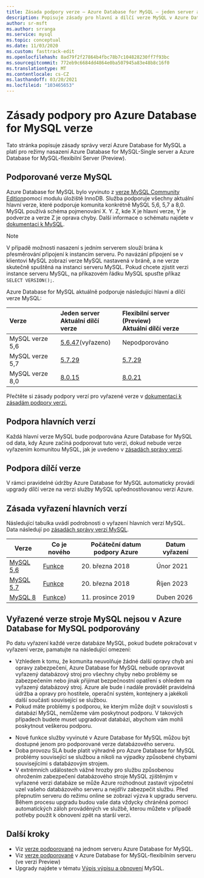 ```yaml
---
title: Zásada podpory verze – Azure Database for MySQL – jeden server a flexibilní Server (Preview)
description: Popisuje zásady pro hlavní a dílčí verze MySQL v Azure Database for MySQL
author: sr-msft
ms.author: srranga
ms.service: mysql
ms.topic: conceptual
ms.date: 11/03/2020
ms.custom: fasttrack-edit
ms.openlocfilehash: 8ad79f2f27864b4fbc78b7c104828230ff7f93bc
ms.sourcegitcommit: 772eb9c6684dd4864e0ba507945a83e48b8c16f0
ms.translationtype: MT
ms.contentlocale: cs-CZ
ms.lasthandoff: 03/20/2021
ms.locfileid: "103465653"
---
```

# <a name="azure-database-for-mysql-version-support-policy"></a>Zásady podpory pro Azure Database for MySQL verze

Tato stránka popisuje zásady správy verzí Azure Database for MySQL a platí pro režimy nasazení Azure Database for MySQL-Single server a Azure Database for MySQL-flexibilní Server (Preview).

## <a name="supported--mysql-versions"></a>Podporované verze MySQL

Azure Database for MySQL bylo vyvinuto z [verze MySQL Community Edition](https://www.mysql.com/products/community/)pomocí modulu úložiště InnoDB. Služba podporuje všechny aktuální hlavní verze, které podporuje komunita konkrétně MySQL 5,6, 5,7 a 8,0. MySQL používá schéma pojmenování X. Y. Z, kde X je hlavní verze, Y je podverze a verze Z je oprava chyby. Další informace o schématu najdete v [dokumentaci k MySQL](https://dev.mysql.com/doc/refman/5.7/en/which-version.html).

> [!NOTE]
> V případě možnosti nasazení s jedním serverem slouží brána k přesměrování připojení k instancím serveru. Po navázání připojení se v klientovi MySQL zobrazí verze MySQL nastavená v bráně, a ne verze skutečně spuštěná na instanci serveru MySQL. Pokud chcete zjistit verzi instance serveru MySQL, na příkazovém řádku MySQL spusťte příkaz `SELECT VERSION();`.

Azure Database for MySQL aktuálně podporuje následující hlavní a dílčí verze MySQL:

| Verze | Jeden server <br/> Aktuální dílčí verze |Flexibilní server (Preview) <br/> Aktuální dílčí verze  |
|:-------------------|:-------------------------------------------|:---------------------------------------------|
|MySQL verze 5,6 |  [5.6.47](https://dev.mysql.com/doc/relnotes/mysql/5.6/en/news-5-6-47.html)(vyřazeno) | Nepodporováno|
|MySQL verze 5,7 | [5.7.29](https://dev.mysql.com/doc/relnotes/mysql/5.7/en/news-5-7-29.html) | [5.7.29](https://dev.mysql.com/doc/relnotes/mysql/5.7/en/news-5-7-29.html)|
|MySQL verze 8,0 | [8.0.15](https://dev.mysql.com/doc/relnotes/mysql/8.0/en/news-8-0-15.html) | [8.0.21](https://dev.mysql.com/doc/relnotes/mysql/8.0/en/news-8-0-21.html)|

Přečtěte si zásady podpory verzí pro vyřazené verze v [dokumentaci k zásadám podpory verzí.](concepts-version-policy.md#retired-mysql-engine-versions-not-supported-in-azure-database-for-mysql)

## <a name="major-version-support"></a>Podpora hlavních verzí
Každá hlavní verze MySQL bude podporována Azure Database for MySQL od data, kdy Azure začíná podporovat tuto verzi, dokud nebude verze vyřazením komunitou MySQL, jak je uvedeno v [zásadách správy verzí](https://www.mysql.com/support/eol-notice.html).

## <a name="minor-version-support"></a>Podpora dílčí verze
V rámci pravidelné údržby Azure Database for MySQL automaticky provádí upgrady dílčí verze na verzi služby MySQL upřednostňovanou verzí Azure. 

## <a name="major-version-retirement-policy"></a>Zásada vyřazení hlavních verzí
Následující tabulka uvádí podrobnosti o vyřazení hlavních verzí MySQL. Data následují po [zásadách správy verzí MySQL](https://www.mysql.com/support/eol-notice.html).

| Verze | Co je nového | Počáteční datum podpory Azure | Datum vyřazení|
| ----- | ----- | ------ | ----- |
| [MySQL 5,6](https://dev.mysql.com/doc/relnotes/mysql/5.6/en/)| [Funkce](https://dev.mysql.com/doc/relnotes/mysql/5.6/en/news-5-6-49.html)  | 20. března 2018 | Únor 2021
| [MySQL 5,7](https://dev.mysql.com/doc/relnotes/mysql/5.7/en/) | [Funkce](https://dev.mysql.com/doc/relnotes/mysql/5.7/en/news-5-7-31.html) | 20. března 2018 | Říjen 2023
| [MySQL 8](https://mysqlserverteam.com/whats-new-in-mysql-8-0-generally-available/) | [Funkce](https://dev.mysql.com/doc/relnotes/mysql/8.0/en/news-8-0-21.html)) | 11. prosince 2019 | Duben 2026


## <a name="retired-mysql-engine-versions-not-supported-in-azure-database-for-mysql"></a>Vyřazené verze stroje MySQL nejsou v Azure Database for MySQL podporovány

Po datu vyřazení každé verze databáze MySQL, pokud budete pokračovat v vyřazení verze, pamatujte na následující omezení:
- Vzhledem k tomu, že komunita neuvolňuje žádné další opravy chyb ani opravy zabezpečení, Azure Database for MySQL nebude opravovat vyřazený databázový stroj pro všechny chyby nebo problémy se zabezpečením nebo jinak přijímat bezpečnostní opatření s ohledem na vyřazený databázový stroj. Azure ale bude i nadále provádět pravidelná údržba a opravy pro hostitele, operační systém, kontejnery a jakékoli další součásti související se službou.
- Pokud máte problémy s podporou, ke kterým může dojít v souvislosti s databází MySQL, nemůžeme vám poskytnout podporu. V takových případech budete muset upgradovat databázi, abychom vám mohli poskytnout veškerou podporu.
<!-- - You will not be able to create new database servers for the retired version. However, you will be able to perform point-in-time recoveries and create read replicas for your existing servers. -->
- Nové funkce služby vyvinuté v Azure Database for MySQL můžou být dostupné jenom pro podporované verze databázového serveru.
- Doba provozu SLA bude platit výhradně pro Azure Database for MySQL problémy související se službou a nikoli na výpadky způsobené chybami souvisejícími s databázovým strojem.  
- V extrémních událostech vážné hrozby pro službu způsobenou ohrožením zabezpečení databázového stroje MySQL zjištěným v vyřazené verzi databáze se může Azure rozhodnout zastavit výpočetní uzel vašeho databázového serveru a nejdřív zabezpečit službu. Před přepnutím serveru do režimu online se zobrazí výzva k upgradu serveru. Během procesu upgradu budou vaše data vždycky chráněná pomocí automatických záloh prováděných ve službě, kterou můžete v případě potřeby použít k obnovení zpět na starší verzi. 



## <a name="next-steps"></a>Další kroky
- Viz [verze podporované](./concepts-supported-versions.md) na jednom serveru Azure Database for MySQL.
- Viz [verze podporované](flexible-server/concepts-supported-versions.md) v Azure Database for MySQL-flexibilním serveru (ve verzi Preview)
- Upgrady najdete v tématu [Výpis výpisu a obnovení](./concepts-migrate-dump-restore.md) MySQL.
